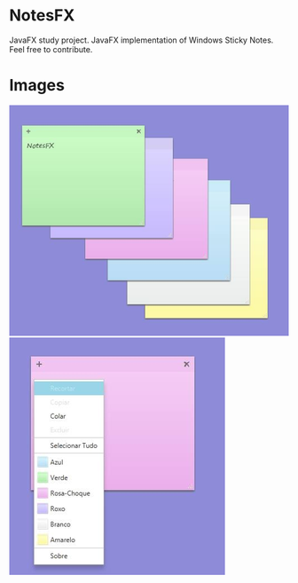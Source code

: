 # NotesFX
JavaFX study project. JavaFX implementation of Windows Sticky Notes. Feel free to contribute.
# Images
![alt text](art/fx_notes_2.jpg "Notes colors")
![alt text](art/fx_notes_3.jpg "Notes options")

